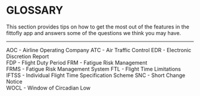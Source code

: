 # GLOSSARY
This section provides tips on how to get the most out of the features in the fittofly app and answers some of the questions we think you may have.

---
AOC - Airline Operating Company
ATC - Air Traffic Control
EDR - Electronic Discretion Report  
FDP - Flight Duty Period 
FRM - Fatigue Risk Management  
FRMS - Fatigue Risk Management System 
FTL - Flight Time Limitations  
IFTSS - Individual Flight Time Specification Scheme
SNC - Short Change Notice  
WOCL - Window of Circadian Low